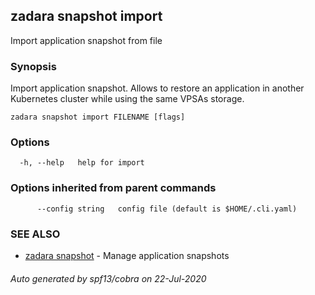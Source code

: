 ## zadara snapshot import

Import application snapshot from file

### Synopsis

Import application snapshot. Allows to restore an application in another Kubernetes cluster while using the same VPSAs storage.

```
zadara snapshot import FILENAME [flags]
```

### Options

```
  -h, --help   help for import
```

### Options inherited from parent commands

```
      --config string   config file (default is $HOME/.cli.yaml)
```

### SEE ALSO

* [zadara snapshot](zadara_snapshot.md)	 - Manage application snapshots

###### Auto generated by spf13/cobra on 22-Jul-2020
